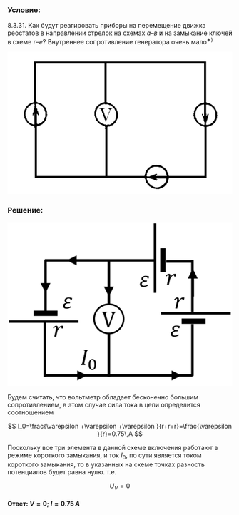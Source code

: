 ###  Условие:

$8.3.31.$ Как будут реагировать приборы на перемещение движка реостатов в направлении стрелок на схемах $а–в$ и на замыкание ключей в схеме $г–е$? Внутреннее сопротивление генератора очень мало$^{∗)}$

![К задаче $8.3.31$|535x339, 40%](../../img/8.3.31/8.3.31.png)

###  Решение:

![|624x455, 40%](../../img/8.3.31/Picture1.svg)

Будем считать, что вольтметр обладает бесконечно большим сопротивлением, в этом случае сила тока в цепи определится соотношением

$$
I_0=\frac{\varepsilon +\varepsilon +\varepsilon }{r+r+r}=\frac{\varepsilon }{r}=0.75\,А
$$

Поскольку все три элемента в данной схеме включения работают в режиме короткого замыкания, и ток $I_0$, по сути является током короткого замыкания, то в указанных на схеме точках разность потенциалов будет равна нулю. т.е.

$$
U_V=0
$$

#### Ответ: $V = 0;$ $I = 0.75 \,А$
